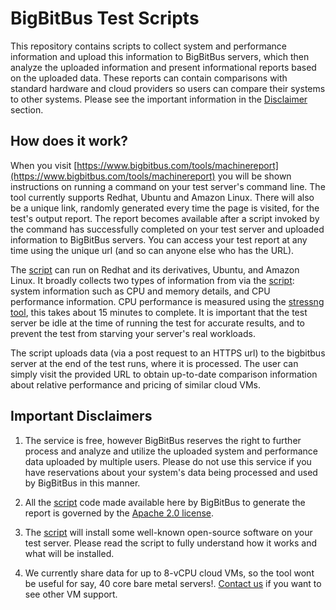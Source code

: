 # BigBitBus Test Scripts

This repository contains scripts to collect system and performance
information and upload this information to BigBitBus
servers, which then analyze the uploaded information and present
informational reports based on the uploaded data. These reports can contain
comparisons with standard hardware and cloud providers so users can compare
their systems to other systems. Please see the important information in the
[Disclaimer](#disclaimers) section.

## How does it work?

When you visit [https://www.bigbitbus.com/tools/machinereport](https://www.bigbitbus.com/tools/machinereport)
you will be shown instructions on running a command on your test server's
command line. The tool currently supports Redhat, Ubuntu and Amazon Linux. There
will also be a unique link, randomly generated every time the page is visited,
for the test's output report. The report becomes available after a script
invoked by the command has successfully completed on your test server and
uploaded information to BigBitBus servers. You can access your test report at
any time using the unique url (and so can anyone else who has the URL).

The [script](cpu/bigbitbus-cpu-check.sh) can run on Redhat and its derivatives,
Ubuntu, and Amazon Linux. It broadly collects two types of information from via
the [script](cpu/bigbitbus-cpu-check.sh): system information such as CPU and
memory details, and CPU performance information. CPU performance is measured
using the [stressng tool](https://kernel.ubuntu.com/~cking/stress-ng/), this
takes about 15 minutes to complete. It is important that the test server be idle
at the time of running the test for accurate results, and to prevent the test
from starving your server's real workloads.

The script uploads data (via a post request to an HTTPS url) to the bigbitbus
server at the end of the test runs, where it is processed. The user can simply
visit the provided URL to obtain up-to-date comparison information about
relative performance and pricing of similar cloud VMs.

## <a name="disclaimers"></a>  Important Disclaimers

1. The service is free, however BigBitBus reserves the right to further process
   and analyze and utilize the uploaded system and performance data uploaded by
   multiple users. Please do not use this service if you have reservations about
   your system's data being processed and used by BigBitBus in this manner.

2. All the [script](cpu/bigbitbus-cpu-check.sh) code made available here by
   BigBitBus to generate the report is governed  by the [Apache 2.0
   license](LICENSE.md).

3. The [script](cpu/bigbitbus-cpu-check.sh) will install some well-known
   open-source software on your test server. Please read the script to fully
   understand how it works and what will be installed.

4. We currently share data for up to 8-vCPU cloud VMs, so the tool wont be
   useful for say, 40 core bare metal servers!. [Contact
   us](mailto:contact@bigbitbus.com) if you want to see other VM support.
